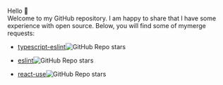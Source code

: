 Hello 👋 <br>
Welcome to my GitHub repository. I am happy to share that I have some experience with open source. Below, you will find some of mymerge requests:
- [typescript-eslint](https://github.com/typescript-eslint/typescript-eslint/pulls?q=is%3Apr+is%3Aclosed+author%3Aarminyahya)![GitHub Repo stars](https://img.shields.io/github/stars/typescript-eslint/typescript-eslint)

- [eslint](https://github.com/eslint/eslint/pulls?q=is%3Apr+is%3Aclosed+author%3Aarminyahya)![GitHub Repo stars](https://img.shields.io/github/stars/eslint/eslint)

- [react-use](https://github.com/streamich/react-use/pulls?q=is%3Apr+is%3Aclosed+author%3Aarminyahya)![GitHub Repo stars](https://img.shields.io/github/stars/streamich/react-use)
